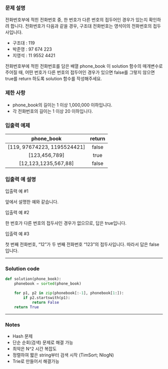### 문제 설명
전화번호부에 적힌 전화번호 중, 한 번호가 다른 번호의 접두어인 경우가 있는지 확인하려 합니다.
전화번호가 다음과 같을 경우, 구조대 전화번호는 영석이의 전화번호의 접두사입니다.

- 구조대 : 119
- 박준영 : 97 674 223
- 지영석 : 11 9552 4421

전화번호부에 적힌 전화번호를 담은 배열 phone_book 이 solution 함수의 매개변수로 주어질 때, 어떤 번호가 다른 번호의 접두어인 경우가 있으면 false를 그렇지 않으면 true를 return 하도록 solution 함수를 작성해주세요.

### 제한 사항
- phone_book의 길이는 1 이상 1,000,000 이하입니다.
- 각 전화번호의 길이는 1 이상 20 이하입니다.

### 입출력 예제

phone_book | return
:-------------------------:|:-------------------------:
[119, 97674223, 1195524421] | false
[123,456,789] | true
[12,123,1235,567,88] | false

### 입출력 예 설명

입출력 예 #1

앞에서 설명한 예와 같습니다.

입출력 예 #2

한 번호가 다른 번호의 접두사인 경우가 없으므로, 답은 true입니다.

입출력 예 #3

첫 번째 전화번호, “12”가 두 번째 전화번호 “123”의 접두사입니다. 따라서 답은 false입니다.

---

### Solution code

```python
def solution(phone_book):
    phonebook = sorted(phone_book)
    
    for p1, p2 in zip(phonebook[:-1], phonebook[1:]):
        if p2.startswith(p1):
            return False
    return True
```

---

### Notes

- Hash 문제
- 단순 순회(검색) 문제로 해결 가능
- 최악은 N^2 시간 복잡도
- 정렬하여 짧은 string부터 검색 시작 (TimSort; NlogN)
- Trie로 만들어서 해결가능